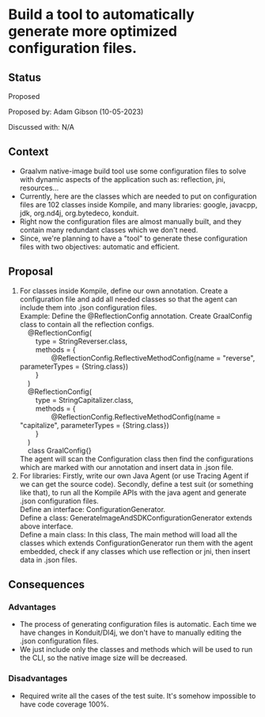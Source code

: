 # Build a tool to automatically generate more optimized configuration files.

## Status
Proposed

Proposed by: Adam Gibson (10-05-2023)

Discussed with: N/A

## Context
- Graalvm native-image build tool use some configuration files to solve with dynamic aspects of the application such as: reflection, jni, resources...
- Currently, here are the classes which are needed to put on configuration files are 102 classes inside Kompile, and many libraries: google, javacpp, jdk, org.nd4j, org.bytedeco, konduit.
- Right now the configuration files are almost manually built, and they contain many redundant classes which we don't need.
- Since, we're planning to have a "tool" to generate these configuration files with two objectives: automatic and efficient.

## Proposal
1. For classes inside Kompile, define our own annotation. Create a configuration file and add all needed classes so that the agent can include them into .json configuration files. \
   Example: Define the @ReflectionConfig annotation. Create GraalConfig class to contain all the reflection configs. \
   &nbsp;&nbsp;&nbsp;&nbsp;@ReflectionConfig( \
   &nbsp;&nbsp;&nbsp;&nbsp;&nbsp;&nbsp;&nbsp;&nbsp;type = StringReverser.class, \
   &nbsp;&nbsp;&nbsp;&nbsp;&nbsp;&nbsp;&nbsp;&nbsp;methods = { \
   &nbsp;&nbsp;&nbsp;&nbsp;&nbsp;&nbsp;&nbsp;&nbsp;&nbsp;&nbsp;&nbsp;&nbsp;&nbsp;&nbsp;&nbsp;&nbsp;@ReflectionConfig.ReflectiveMethodConfig(name = "reverse", parameterTypes = {String.class}) \
   &nbsp;&nbsp;&nbsp;&nbsp;&nbsp;&nbsp;&nbsp;&nbsp;} \
   &nbsp;&nbsp;&nbsp;&nbsp;) \
   &nbsp;&nbsp;&nbsp;&nbsp;@ReflectionConfig( \
   &nbsp;&nbsp;&nbsp;&nbsp;&nbsp;&nbsp;&nbsp;&nbsp;type = StringCapitalizer.class, \
   &nbsp;&nbsp;&nbsp;&nbsp;&nbsp;&nbsp;&nbsp;&nbsp;methods = { \
   &nbsp;&nbsp;&nbsp;&nbsp;&nbsp;&nbsp;&nbsp;&nbsp;&nbsp;&nbsp;&nbsp;&nbsp;&nbsp;&nbsp;&nbsp;&nbsp;@ReflectionConfig.ReflectiveMethodConfig(name = "capitalize", parameterTypes = {String.class}) \
   &nbsp;&nbsp;&nbsp;&nbsp;&nbsp;&nbsp;&nbsp;&nbsp;} \
   &nbsp;&nbsp;&nbsp;&nbsp;) \
   &nbsp;&nbsp;&nbsp;&nbsp;class GraalConfig{}\
   The agent will scan the Configuration class then find the configurations which are marked with our annotation and insert data in .json file.
2. For libraries: Firstly, write our own Java Agent (or use Tracing Agent if we can get the source code). Secondly, define a test suit (or something like that), to run all the Kompile APIs with the java agent and generate .json configuration files. \
   Define an interface: ConfigurationGenerator. \
   Define a class: GenerateImageAndSDKConfigurationGenerator extends above interface. \
   Define a main class: In this class, The main method will load all the classes which extends ConfigurationGenerator run them with the agent embedded, check if any classes which use reflection or jni, then insert data in .json files.

## Consequences
### Advantages
- The process of generating configuration files is automatic. Each time we have changes in Konduit/Dl4j, we don't have to manually editing the .json configuration files.
- We just include only the classes and methods which will be used to run the CLI, so the native image size will be decreased.

### Disadvantages
- Required write all the cases of the test suite. It's somehow impossible to have code coverage 100%.